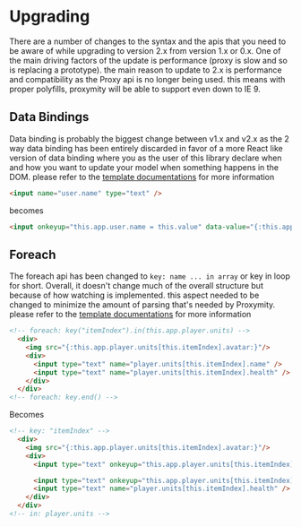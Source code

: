 # Upgrading
There are a number of changes to the syntax and the apis that you need to be aware of while upgrading to version 2.x from version 1.x or 0.x. One of the main driving factors of the update is performance (proxy is slow and so is replacing a prototype). the main reason to update to 2.x is performance and compatibility as the Proxy api is no longer being used. this means with proper polyfills, proxymity will be able to support even down to IE 9.

## Data Bindings
Data binding is probably the biggest change between v1.x and v2.x as the 2 way data binding has been entirely discarded in favor of a more React like version of data binding where you as the user of this library declare when and how you want to update your model when something happens in the DOM. please refer to the [template documentations](template-api.md) for more information

```html
<input name="user.name" type="text" />
```

becomes

```html
<input onkeyup="this.app.user.name = this.value" data-value="{:this.app.user.name:}|{user.name}|"/>
```

## Foreach
The foreach api has been changed to `key: name ... in array` or key in loop for short. Overall, it doesn't change much of the overall structure but because of how watching is implemented. this aspect needed to be changed to minimize the amount of parsing that's needed by Proxymity. please refer to the [template documentations](template-api.md) for more information

```html
<!-- foreach: key("itemIndex").in(this.app.player.units) -->
  <div>
    <img src="{:this.app.player.units[this.itemIndex].avatar:}"/>
    <div> 
      <input type="text" name="player.units[this.itemIndex].name" /> 	
      <input type="text" name="player.units[this.itemIndex].health" /> 	
    </div>
  </div>
<!-- foreach: key.end() -->
```

Becomes

```html
<!-- key: "itemIndex" -->
  <div>
    <img src="{:this.app.player.units[this.itemIndex].avatar:}"/>
    <div> 
      <input type="text" onkeyup="this.app.player.units[this.itemIndex].name = this.value" data-value="{:this.app.player.units[this.itemIndex].name:}|{player.units[this.itemIndex].name}|" /> 

      <input type="text" onkeyup="this.app.player.units[this.itemIndex].health = this.valueAsNumber" data-value="{:this.app.player.units[this.itemIndex].health:}|{player.units[this.itemIndex].health}|" /> 
      <input type="text" name="player.units[this.itemIndex].health" /> 	
    </div>
  </div>
<!-- in: player.units -->
```